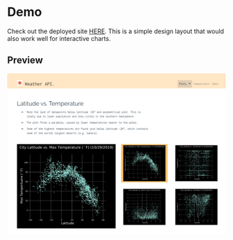 # Demo
Check out the deployed site [HERE](https://l0per.github.io/Web_Design_Challenge/). This is a simple design layout that would also work well for interactive charts.

## Preview
<img src="https://github.com/L0per/Web_Design_Challenge/blob/master/img/preview.PNG?raw=true" alt="drawing" width="800"/>
